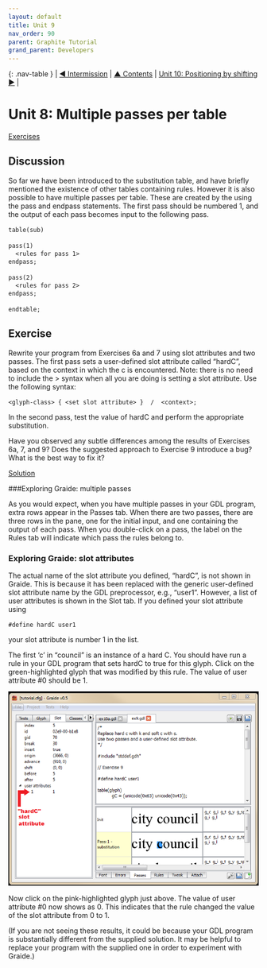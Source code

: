 ```yaml
---
layout: default
title: Unit 9
nav_order: 90
parent: Graphite Tutorial
grand_parent: Developers
---
```


{: .nav-table }
|  [&#x25C0; Intermission](graide_tutorial8a) | [&#x25B2; Contents](../graide_tutorial#contents) | [Unit 10: Positioning by shifting &#x25B6;](graide_tutorial10) |

# Unit 8: Multiple passes per table

[Exercises](graide_tutorial9#exercise)

## Discussion

So far we have been introduced to the substitution table, and have briefly mentioned the existence of other tables containing rules. However it is also possible to have multiple passes per table. These are created by the using the pass and endpass statements. The first pass should be numbered 1, and the output of each pass becomes input to the following pass.

```
table(sub)

pass(1)
  <rules for pass 1>
endpass;

pass(2)
  <rules for pass 2>
endpass;

endtable;
```

## Exercise

Rewrite your program from Exercises 6a and 7 using slot attributes and two passes. The first pass sets a user-defined slot attribute called “hardC”, based on the context in which the c is encountered. Note: there is no need to include the > syntax when all you are doing is setting a slot attribute. Use the following syntax:

```
<glyph-class> { <set slot attribute> }  /  <context>;
```

In the second pass, test the value of hardC and perform the appropriate substitution.

Have you observed any subtle differences among the results of Exercises 6a, 7, and 9? Does the suggested approach to Exercise 9 introduce a bug? What is the best way to fix it?

[Solution](graphite_tut_solutions#exercise-9)

###Exploring Graide: multiple passes

As you would expect, when you have multiple passes in your GDL program, extra rows appear in the Passes tab. When there are two passes, there are three rows in the pane, one for the initial input, and one containing the output of each pass. When you double-click on a pass, the label on the Rules tab will indicate which pass the rules belong to.

### Exploring Graide: slot attributes

The actual name of the slot attribute you defined, “hardC”, is not shown in Graide. This is because it has been replaced with the generic user-defined slot attribute name by the GDL preprocessor, e.g., “user1”. However, a list of user attributes is shown in the Slot tab. If you defined your slot attribute using

```
#define hardC user1
```

your slot attribute is number 1 in the list.

The first ‘c’ in “council” is an instance of a hard C. You should have run a rule in your GDL program that sets hardC to true for this glyph. Click on the green-highlighted glyph that was modified by this rule. The value of user attribute #0 should be 1.

![Examining a user-defined slot attribute in Graide](../assets/images/graide9_1_userAttr.png)

Now click on the pink-highlighted glyph just above. The value of user attribute #0 now shows as 0. This indicates that the rule changed the value of the slot attribute from 0 to 1.

(If you are not seeing these results, it could be because your GDL program is substantially different from the supplied solution. It may be helpful to replace your program with the supplied one in order to experiment with Graide.)

